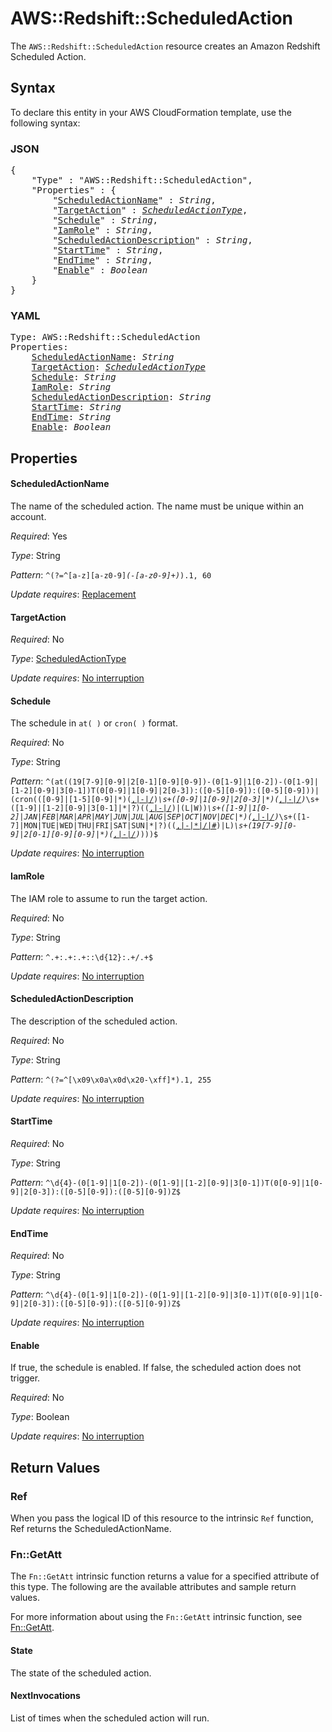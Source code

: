 # AWS::Redshift::ScheduledAction

The `AWS::Redshift::ScheduledAction` resource creates an Amazon Redshift Scheduled Action.

## Syntax

To declare this entity in your AWS CloudFormation template, use the following syntax:

### JSON

<pre>
{
    "Type" : "AWS::Redshift::ScheduledAction",
    "Properties" : {
        "<a href="#scheduledactionname" title="ScheduledActionName">ScheduledActionName</a>" : <i>String</i>,
        "<a href="#targetaction" title="TargetAction">TargetAction</a>" : <i><a href="scheduledactiontype.md">ScheduledActionType</a></i>,
        "<a href="#schedule" title="Schedule">Schedule</a>" : <i>String</i>,
        "<a href="#iamrole" title="IamRole">IamRole</a>" : <i>String</i>,
        "<a href="#scheduledactiondescription" title="ScheduledActionDescription">ScheduledActionDescription</a>" : <i>String</i>,
        "<a href="#starttime" title="StartTime">StartTime</a>" : <i>String</i>,
        "<a href="#endtime" title="EndTime">EndTime</a>" : <i>String</i>,
        "<a href="#enable" title="Enable">Enable</a>" : <i>Boolean</i>
    }
}
</pre>

### YAML

<pre>
Type: AWS::Redshift::ScheduledAction
Properties:
    <a href="#scheduledactionname" title="ScheduledActionName">ScheduledActionName</a>: <i>String</i>
    <a href="#targetaction" title="TargetAction">TargetAction</a>: <i><a href="scheduledactiontype.md">ScheduledActionType</a></i>
    <a href="#schedule" title="Schedule">Schedule</a>: <i>String</i>
    <a href="#iamrole" title="IamRole">IamRole</a>: <i>String</i>
    <a href="#scheduledactiondescription" title="ScheduledActionDescription">ScheduledActionDescription</a>: <i>String</i>
    <a href="#starttime" title="StartTime">StartTime</a>: <i>String</i>
    <a href="#endtime" title="EndTime">EndTime</a>: <i>String</i>
    <a href="#enable" title="Enable">Enable</a>: <i>Boolean</i>
</pre>

## Properties

#### ScheduledActionName

The name of the scheduled action. The name must be unique within an account.

_Required_: Yes

_Type_: String

_Pattern_: <code>^(?=^[a-z][a-z0-9]*(-[a-z0-9]+)*$).{1,60}$</code>

_Update requires_: [Replacement](https://docs.aws.amazon.com/AWSCloudFormation/latest/UserGuide/using-cfn-updating-stacks-update-behaviors.html#update-replacement)

#### TargetAction

_Required_: No

_Type_: <a href="scheduledactiontype.md">ScheduledActionType</a>

_Update requires_: [No interruption](https://docs.aws.amazon.com/AWSCloudFormation/latest/UserGuide/using-cfn-updating-stacks-update-behaviors.html#update-no-interrupt)

#### Schedule

The schedule in `at( )` or `cron( )` format.

_Required_: No

_Type_: String

_Pattern_: <code>^(at\((19[7-9][0-9]|2[0-1][0-9][0-9])\-(0[1-9]|1[0-2])\-(0[1-9]|[1-2][0-9]|3[0-1])T(0[0-9]|1[0-9]|2[0-3]):([0-5][0-9]):([0-5][0-9])\)|(cron\(([0-9]|[1-5][0-9]|\*)([,|\-|\/]([0-9]|[1-5][0-9]))*\s+([0-9]|1[0-9]|2[0-3]|\*)([,|\-|\/]([0-9]|[1-5][0-9]))*\s+([1-9]|[1-2][0-9]|3[0-1]|\*|\?)(([,|\-|\/]([1-9]|[1-2][0-9]|3[0-1]))|(L|W))*\s+([1-9]|1[0-2]|JAN|FEB|MAR|APR|MAY|JUN|JUL|AUG|SEP|OCT|NOV|DEC|\*)([,|\-|\/]([1-9]|1[0-2]|JAN|FEB|MAR|APR|MAY|JUN|JUL|AUG|SEP|OCT|NOV|DEC))*\s+([1-7]|MON|TUE|WED|THU|FRI|SAT|SUN|\*|\?)(([,|\-|*|\/|#]([1-7]|MON|TUE|WED|THU|FRI|SAT|SUN|\*|\?))|L)*\s+(19[7-9][0-9]|2[0-1][0-9][0-9]|\*)([,|\-|\/](19[7-9][0-9]|2[0-1][0-9][0-9]))*\)))$</code>

_Update requires_: [No interruption](https://docs.aws.amazon.com/AWSCloudFormation/latest/UserGuide/using-cfn-updating-stacks-update-behaviors.html#update-no-interrupt)

#### IamRole

The IAM role to assume to run the target action.

_Required_: No

_Type_: String

_Pattern_: <code>^.+:.+:.+::\d{12}:.+\/.+$</code>

_Update requires_: [No interruption](https://docs.aws.amazon.com/AWSCloudFormation/latest/UserGuide/using-cfn-updating-stacks-update-behaviors.html#update-no-interrupt)

#### ScheduledActionDescription

The description of the scheduled action.

_Required_: No

_Type_: String

_Pattern_: <code>^(?=^[\x09\x0a\x0d\x20-\xff]*$).{1,255}$</code>

_Update requires_: [No interruption](https://docs.aws.amazon.com/AWSCloudFormation/latest/UserGuide/using-cfn-updating-stacks-update-behaviors.html#update-no-interrupt)

#### StartTime

_Required_: No

_Type_: String

_Pattern_: <code>^\d{4}\-(0[1-9]|1[0-2])\-(0[1-9]|[1-2][0-9]|3[0-1])T(0[0-9]|1[0-9]|2[0-3]):([0-5][0-9]):([0-5][0-9])Z$</code>

_Update requires_: [No interruption](https://docs.aws.amazon.com/AWSCloudFormation/latest/UserGuide/using-cfn-updating-stacks-update-behaviors.html#update-no-interrupt)

#### EndTime

_Required_: No

_Type_: String

_Pattern_: <code>^\d{4}\-(0[1-9]|1[0-2])\-(0[1-9]|[1-2][0-9]|3[0-1])T(0[0-9]|1[0-9]|2[0-3]):([0-5][0-9]):([0-5][0-9])Z$</code>

_Update requires_: [No interruption](https://docs.aws.amazon.com/AWSCloudFormation/latest/UserGuide/using-cfn-updating-stacks-update-behaviors.html#update-no-interrupt)

#### Enable

If true, the schedule is enabled. If false, the scheduled action does not trigger.

_Required_: No

_Type_: Boolean

_Update requires_: [No interruption](https://docs.aws.amazon.com/AWSCloudFormation/latest/UserGuide/using-cfn-updating-stacks-update-behaviors.html#update-no-interrupt)

## Return Values

### Ref

When you pass the logical ID of this resource to the intrinsic `Ref` function, Ref returns the ScheduledActionName.

### Fn::GetAtt

The `Fn::GetAtt` intrinsic function returns a value for a specified attribute of this type. The following are the available attributes and sample return values.

For more information about using the `Fn::GetAtt` intrinsic function, see [Fn::GetAtt](https://docs.aws.amazon.com/AWSCloudFormation/latest/UserGuide/intrinsic-function-reference-getatt.html).

#### State

The state of the scheduled action.

#### NextInvocations

List of times when the scheduled action will run.
